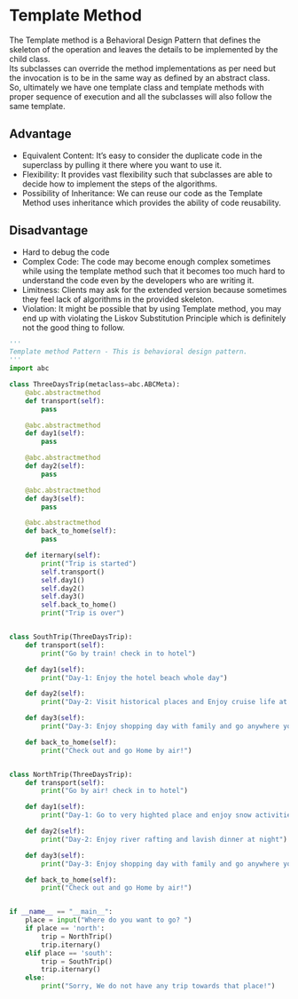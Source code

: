 # Template Method ##############

The Template method is a Behavioral Design Pattern that defines the skeleton of the operation and leaves the details to be implemented by the child class.  
Its subclasses can override the method implementations as per need but the invocation is to be in the same way as defined by an abstract class.  
So, ultimately we have one template class and template methods with proper sequence of execution and all the subclasses will also follow the same template.

## Advantage

- Equivalent Content: It’s easy to consider the duplicate code in the superclass by pulling it there where you want to use it.
- Flexibility: It provides vast flexibility such that subclasses are able to decide how to implement the steps of the algorithms.
- Possibility of Inheritance: We can reuse our code as the Template Method uses inheritance which provides the ability of code reusability.

## Disadvantage

- Hard to debug the code
- Complex Code: The code may become enough complex sometimes while using the template method such that it becomes too much hard to understand the code even by the developers who are writing it.
- Limitness: Clients may ask for the extended version because sometimes they feel lack of algorithms in the provided skeleton.
- Violation: It might be possible that by using Template method, you may end up with violating the Liskov Substitution Principle which is definitely not the good thing to follow.

```python
'''
Template method Pattern - This is behavioral design pattern.
'''
import abc

class ThreeDaysTrip(metaclass=abc.ABCMeta):
    @abc.abstractmethod
    def transport(self):
        pass

    @abc.abstractmethod
    def day1(self):
        pass

    @abc.abstractmethod
    def day2(self):
        pass

    @abc.abstractmethod
    def day3(self):
        pass

    @abc.abstractmethod
    def back_to_home(self):
        pass

    def iternary(self):
        print("Trip is started")
        self.transport()
        self.day1()
        self.day2()
        self.day3()
        self.back_to_home()
        print("Trip is over")


class SouthTrip(ThreeDaysTrip):
    def transport(self):
        print("Go by train! check in to hotel")

    def day1(self):
        print("Day-1: Enjoy the hotel beach whole day")

    def day2(self):
        print("Day-2: Visit historical places and Enjoy cruise life at night")

    def day3(self):
        print("Day-3: Enjoy shopping day with family and go anywhere you wish")

    def back_to_home(self):
        print("Check out and go Home by air!")


class NorthTrip(ThreeDaysTrip):
    def transport(self):
        print("Go by air! check in to hotel")

    def day1(self):
        print("Day-1: Go to very highted place and enjoy snow activities")

    def day2(self):
        print("Day-2: Enjoy river rafting and lavish dinner at night")

    def day3(self):
        print("Day-3: Enjoy shopping day with family and go anywhere you wish")

    def back_to_home(self):
        print("Check out and go Home by air!")


if __name__ == "__main__":
    place = input("Where do you want to go? ")
    if place == 'north':
        trip = NorthTrip()
        trip.iternary()
    elif place == 'south':
        trip = SouthTrip()
        trip.iternary()
    else:
        print("Sorry, We do not have any trip towards that place!")
```